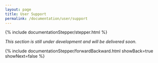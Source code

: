 ```yaml
---
layout: page
title: User Support
permalink: /documentation/user/support
---
```


<!-- Show the current active documentation page -->
{% include documentationStepper/stepper.html %}

<i>This section is still under development and will be delivered soon.</i>

{% include documentationStepper/forwardBackward.html showBack=true showNext=false %}
